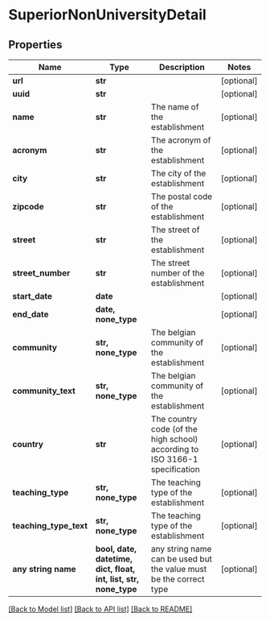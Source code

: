 # SuperiorNonUniversityDetail


## Properties
Name | Type | Description | Notes
------------ | ------------- | ------------- | -------------
**url** | **str** |  | [optional] 
**uuid** | **str** |  | [optional] 
**name** | **str** | The name of the establishment | [optional] 
**acronym** | **str** | The acronym of the establishment | [optional] 
**city** | **str** | The city of the establishment | [optional] 
**zipcode** | **str** | The postal code of the establishment | [optional] 
**street** | **str** | The street of the establishment | [optional] 
**street_number** | **str** | The street number of the establishment | [optional] 
**start_date** | **date** |  | [optional] 
**end_date** | **date, none_type** |  | [optional] 
**community** | **str, none_type** | The belgian community of the establishment | [optional] 
**community_text** | **str, none_type** | The belgian community of the establishment | [optional] 
**country** | **str** | The country code (of the high school) according to ISO 3166-1 specification | [optional] 
**teaching_type** | **str, none_type** | The teaching type of the establishment | [optional] 
**teaching_type_text** | **str, none_type** | The teaching type of the establishment | [optional] 
**any string name** | **bool, date, datetime, dict, float, int, list, str, none_type** | any string name can be used but the value must be the correct type | [optional]

[[Back to Model list]](../README.md#documentation-for-models) [[Back to API list]](../README.md#documentation-for-api-endpoints) [[Back to README]](../README.md)


